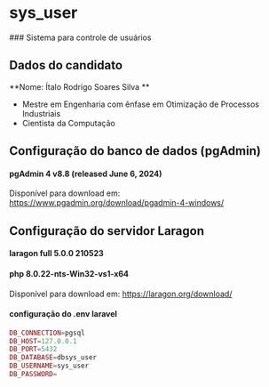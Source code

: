 <h1>sys_user </h1>
### Sistema para controle de usuários

## Dados do candidato
**Nome: Ítalo Rodrigo Soares Silva **
- Mestre em Engenharia com ênfase em Otimização de Processos Industriais
- Cientista da Computação

## Configuração do banco de dados (pgAdmin)

#### pgAdmin 4 v8.8 (released June 6, 2024) 
Disponível para download em: https://www.pgadmin.org/download/pgadmin-4-windows/

## Configuração do servidor Laragon

#### laragon full 5.0.0 210523 
#### php 8.0.22-nts-Win32-vs1-x64
Disponível para download em: https://laragon.org/download/


#### configuração do .env laravel
~~~php
DB_CONNECTION=pgsql
DB_HOST=127.0.0.1
DB_PORT=5432
DB_DATABASE=dbsys_user
DB_USERNAME=sys_user
DB_PASSWORD=
~~~
